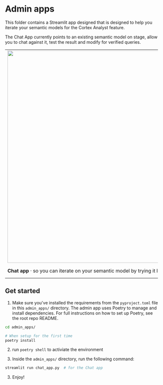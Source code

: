 # Admin apps

This folder contains a Streamlit app designed that is designed to help you iterate your semantic models for the Cortex Analyst feature.

The Chat App currently points to an existing semantic model on stage, allow you to chat against it, test the result and modify for verified queries.


<table border="0">
   <tr>
     <td><img src="https://github.com/Snowflake-Labs/semantic-model-generator/assets/103658138/2b5fd664-9a9a-46ed-afbf-cb7638f0ad19" width="700"></td>
     <td><img src="https://github.com/Snowflake-Labs/semantic-model-generator/assets/103658138/d96a4255-9e82-41ba-8a82-dcb87353b667" width="500"></td>
  </tr>
  <tr>
      <td><strong>Chat app</strong> · so you can iterate on your semantic model by trying it live in a chat UI!</td>
      <td><strong>(coming soon) Builder app</strong> · so you can build your semantic model and edit tables, measures and dimensions from a UI</td>
   </tr>
<table>

## Get started

1. Make sure you've installed the requirements from the `pyproject.toml` file in this `admin_apps/` directory. The admin app uses Poetry to manage and install dependencies. For full instructions on how to set up Poetry, see the root repo README.
```bash
cd admin_apps/

# When setup for the first time
poetry install
```

2. run ```poetry shell``` to activiate the environment

2. Inside the `admin_apps/` directory, run the following command:

```bash
streamlit run chat_app.py  # for the Chat app
```

3. Enjoy! 
